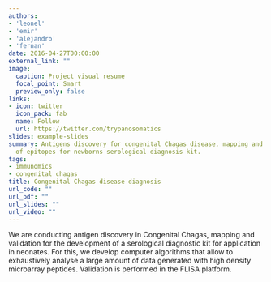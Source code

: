 ```yaml
---
authors:
- 'leonel'
- 'emir'
- 'alejandro'
- 'fernan'
date: 2016-04-27T00:00:00
external_link: ""
image:
  caption: Project visual resume
  focal_point: Smart
  preview_only: false
links:
- icon: twitter
  icon_pack: fab
  name: Follow
  url: https://twitter.com/trypanosomatics
slides: example-slides
summary: Antigens discovery for congenital Chagas disease, mapping and validation
  of epitopes for newborns serological diagnosis kit.
tags:
- immunomics
- congenital chagas
title: Congenital Chagas disease diagnosis
url_code: ""
url_pdf: ""
url_slides: ""
url_video: ""
---
```


We are conducting antigen discovery in Congenital Chagas, mapping and validation for the development of a serological diagnostic kit for application in neonates.
For this, we develop computer algorithms that allow to exhaustively analyse a large amount of data generated with high density microarray peptides. Validation is performed in the FLISA platform.



